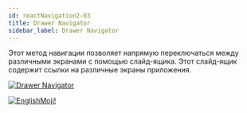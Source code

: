 ```yaml
---
id: reactNavigation2-03
title: Drawer Navigator
sidebar_label: Drawer Navigator
---
```


Этот метод навигации позволяет напрямую переключаться между различными экранами с помощью слайд-ящика. Этот слайд-ящик содержит ссылки на различные экраны приложения.

[![Drawer Navigator](/img/rn2/03.gif)](https://youtu.be/x1BkWHncx10)

[![EnglishMoji!](/img/logo/englishmoji.png)](https://link-to.app/xvh7Ush9kl)
